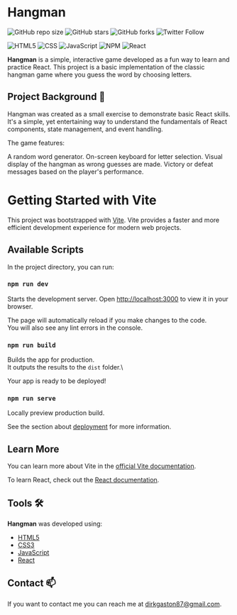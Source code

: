 # Hangman

![GitHub repo size](https://img.shields.io/github/repo-size/DirkGaston/hangman)
![GitHub stars](https://img.shields.io/github/stars/DirkGaston/hangman?style=social)
![GitHub forks](https://img.shields.io/github/forks/DirkGaston/hangman?style=social)
![Twitter Follow](https://img.shields.io/twitter/follow/DirkGrave?style=social)

![HTML5](https://img.shields.io/badge/html5-%23E34F26.svg?logo=html5&logoColor=white&style=for-the-badge)
![CSS](https://img.shields.io/badge/CSS-239120?&style=for-the-badge&logo=css3&logoColor=white)
![JavaScript](https://img.shields.io/badge/javascript-%23323330.svg?logo=javascript&logoColor=%23F7DF1E&style=for-the-badge)
![NPM ](https://img.shields.io/badge/NPM-%23000000.svg?logo=npm&logoColor=white&style=for-the-badge)
![React](https://img.shields.io/badge/react-%2320232a.svg?logo=react&logoColor=%2361DAFB&style=for-the-badge)

**Hangman** is a simple, interactive game developed as a fun way to learn and practice React. This project is a basic implementation of the classic hangman game where you guess the word by choosing letters.

## Project Background 📖

Hangman was created as a small exercise to demonstrate basic React skills. It's a simple, yet entertaining way to understand the fundamentals of React components, state management, and event handling.

The game features:

A random word generator.
On-screen keyboard for letter selection.
Visual display of the hangman as wrong guesses are made.
Victory or defeat messages based on the player's performance.

# Getting Started with Vite

This project was bootstrapped with [Vite](https://vitejs.dev/). Vite provides a faster and more efficient development experience for modern web projects.

## Available Scripts

In the project directory, you can run:

### `npm run dev`

Starts the development server.
Open [http://localhost:3000](http://localhost:3000) to view it in your browser.

The page will automatically reload if you make changes to the code.\
You will also see any lint errors in the console.

### `npm run build`

Builds the app for production.\
It outputs the results to the `dist` folder.\

Your app is ready to be deployed!

### `npm run serve`

Locally preview production build.

See the section about [deployment](https://facebook.github.io/create-react-app/docs/deployment) for more information.

## Learn More

You can learn more about Vite in the [official Vite documentation](https://vitejs.dev/guide/).

To learn React, check out the [React documentation](https://reactjs.org/).

## Tools 🛠️

**Hangman** was developed using:

- [HTML5](https://developer.mozilla.org/es/docs/Web/HTML)
- [CSS3](https://developer.mozilla.org/en-US/docs/Web/CSS)
- [JavaScript](https://devdocs.io/javascript/)
- [React](https://reactjs.org/)

## Contact 📫

If you want to contact me you can reach me at <dirkgaston87@gmail.com>.

